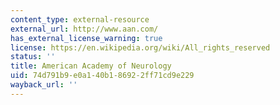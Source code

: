 ```yaml
---
content_type: external-resource
external_url: http://www.aan.com/
has_external_license_warning: true
license: https://en.wikipedia.org/wiki/All_rights_reserved
status: ''
title: American Academy of Neurology
uid: 74d791b9-e0a1-40b1-8692-2ff71cd9e229
wayback_url: ''
---
```

